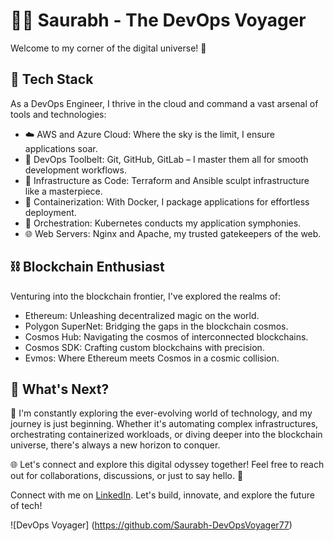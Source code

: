 # 👨‍💻 Saurabh - The DevOps Voyager

Welcome to my corner of the digital universe! 🚀

## 🧰 Tech Stack

As a DevOps Engineer, I thrive in the cloud and command a vast arsenal of tools and technologies:

- ☁️ AWS and Azure Cloud: Where the sky is the limit, I ensure applications soar.
- 🔨 DevOps Toolbelt: Git, GitHub, GitLab – I master them all for smooth development workflows.
- 🧱 Infrastructure as Code: Terraform and Ansible sculpt infrastructure like a masterpiece.
- 🐳 Containerization: With Docker, I package applications for effortless deployment.
- 🚀 Orchestration: Kubernetes conducts my application symphonies.
- 🌐 Web Servers: Nginx and Apache, my trusted gatekeepers of the web.

## ⛓️ Blockchain Enthusiast

Venturing into the blockchain frontier, I've explored the realms of:

- Ethereum: Unleashing decentralized magic on the world.
- Polygon SuperNet: Bridging the gaps in the blockchain cosmos.
- Cosmos Hub: Navigating the cosmos of interconnected blockchains.
- Cosmos SDK: Crafting custom blockchains with precision.
- Evmos: Where Ethereum meets Cosmos in a cosmic collision.

## 🌟 What's Next?

🔭 I'm constantly exploring the ever-evolving world of technology, and my journey is just beginning. Whether it's automating complex infrastructures, orchestrating containerized workloads, or diving deeper into the blockchain universe, there's always a new horizon to conquer.

🌐 Let's connect and explore this digital odyssey together! Feel free to reach out for collaborations, discussions, or just to say hello. 🚀

Connect with me on [LinkedIn](https://www.linkedin.com/in/Saurabh-DevOpsVoyager77). Let's build, innovate, and explore the future of tech!

![DevOps Voyager] (https://github.com/Saurabh-DevOpsVoyager77)
